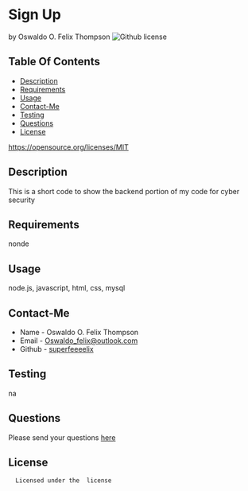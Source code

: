 # Sign Up
  by Oswaldo O. Felix Thompson
  ![Github license](https://img.shields.io/badge/license--blue.svg)
  ## Table Of Contents
  * [Description](#description)
  * [Requirements](#requirements)
  * [Usage](#usage)
  * [Contact-Me](#contact-me)
  * [Testing](#testing)
  * [Questions](#questions)
  * [License](#license)

  https://opensource.org/licenses/MIT
  ## Description
  This is a short code to show the backend portion of my code for cyber security
  ## Requirements
  nonde 
  ## Usage
  node.js, javascript, html, css, mysql
  ## Contact-Me
  * Name - Oswaldo O. Felix Thompson
  * Email - Oswaldo_felix@outlook.com
  * Github - [superfeeeelix](https://github.com/superfeeeelix/)
  
  ## Testing
  na
  ## Questions
  Please send your questions [here](malito:Oswaldo_felix@outlook.com)
  ## License
      
      Licensed under the  license